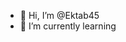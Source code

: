 - 👋 Hi, I’m @Ektab45
- 🌱 I’m currently learning


<!---
Ektab45/Ektab45 is a ✨ special ✨ repository because its `README.md` (this file) appears on your GitHub profile.
You can click the Preview link to take a look at your changes.
--->
